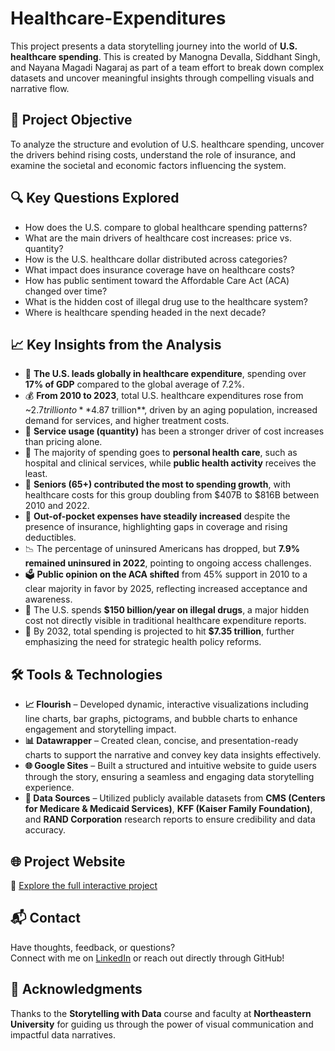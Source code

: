 # Healthcare-Expenditures

This project presents a data storytelling journey into the world of **U.S. healthcare spending**. This is created by Manogna Devalla, Siddhant Singh, and Nayana Magadi Nagaraj as part of a team effort to break down complex datasets and uncover meaningful insights through compelling visuals and narrative flow.

## 🧠 Project Objective

To analyze the structure and evolution of U.S. healthcare spending, uncover the drivers behind rising costs, understand the role of insurance, and examine the societal and economic factors influencing the system.

## 🔍 Key Questions Explored

- How does the U.S. compare to global healthcare spending patterns?
- What are the main drivers of healthcare cost increases: price vs. quantity?
- How is the U.S. healthcare dollar distributed across categories?
- What impact does insurance coverage have on healthcare costs?
- How has public sentiment toward the Affordable Care Act (ACA) changed over time?
- What is the hidden cost of illegal drug use to the healthcare system?
- Where is healthcare spending headed in the next decade?

## 📈 Key Insights from the Analysis

- 📌 **The U.S. leads globally in healthcare expenditure**, spending over **17% of GDP** compared to the global average of 7.2%.
- 💰 **From 2010 to 2023**, total U.S. healthcare expenditures rose from ~$2.7 trillion to **$4.87 trillion**, driven by an aging population, increased demand for services, and higher treatment costs.
- 🧮 **Service usage (quantity)** has been a stronger driver of cost increases than pricing alone.
- 🏥 The majority of spending goes to **personal health care**, such as hospital and clinical services, while **public health activity** receives the least.
- 🧓 **Seniors (65+) contributed the most to spending growth**, with healthcare costs for this group doubling from $407B to $816B between 2010 and 2022.
- 💊 **Out-of-pocket expenses have steadily increased** despite the presence of insurance, highlighting gaps in coverage and rising deductibles.
- 📉 The percentage of uninsured Americans has dropped, but **7.9% remained uninsured in 2022**, pointing to ongoing access challenges.
- 🗳️ **Public opinion on the ACA shifted** from 45% support in 2010 to a clear majority in favor by 2025, reflecting increased acceptance and awareness.
- 🚨 The U.S. spends **$150 billion/year on illegal drugs**, a major hidden cost not directly visible in traditional healthcare expenditure reports.
- 🔮 By 2032, total spending is projected to hit **$7.35 trillion**, further emphasizing the need for strategic health policy reforms.

## 🛠️ Tools & Technologies

- **📈 Flourish** – Developed dynamic, interactive visualizations including line charts, bar graphs, pictograms, and bubble charts to enhance engagement and storytelling impact.  
- **📊 Datawrapper** – Created clean, concise, and presentation-ready charts to support the narrative and convey key data insights effectively.  
- **🌐 Google Sites** – Built a structured and intuitive website to guide users through the story, ensuring a seamless and engaging data storytelling experience.  
- **📁 Data Sources** – Utilized publicly available datasets from **CMS (Centers for Medicare & Medicaid Services)**, **KFF (Kaiser Family Foundation)**, and **RAND Corporation** research reports to ensure credibility and data accuracy.

## 🌐 Project Website

🔗 [Explore the full interactive project](https://sites.google.com/view/project1-group3/home)

## 📬 Contact

Have thoughts, feedback, or questions?  
Connect with me on [LinkedIn](https://www.linkedin.com/in/manogna-devalla/) or reach out directly through GitHub!

## 📢 Acknowledgments

Thanks to the **Storytelling with Data** course and faculty at **Northeastern University** for guiding us through the power of visual communication and impactful data narratives.
